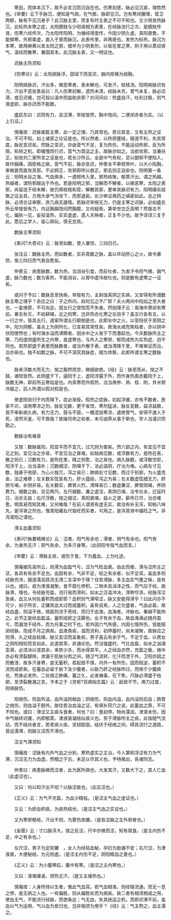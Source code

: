 <!-- { "loadSidebar": true } -->
　　寒劲，而体本沉下，故不必言沉而沉自在也。伤寒初感，脉必见沉紧，理势然也。《举要》云下手脉沉，便知是气病，在气郁，脉即见沉。岂有寒闭腠理，营卫两郁，脉有不见沉者乎？此沉脉主里，而复有时主表之不可不知也。又少阴发热脉沉，此标热本寒之症，太阳膀胱与少阳肾相为表里，在经脉流行之次，是膀胱传肾，伤寒六经传次，乃太阳传阳明，为循经得度传，今因少阴久虚，真阳衰惫，不能御寒，外邪乘虚，直入于里而脉沉，此表传里，非两感也，发热为标热，脉沉为本寒，故用麻黄以发太阳之邪，细辛为少阴表剂，以驱在里之寒，附子用以蒸动肾气，温经而散寒，兼固其本。此沉脉主表，又一明证也。

　　迟脉主热须知

　　《伤寒论》云：太阳病脉浮，因误下而变迟，膈内拒痛为结胸。

　　阳明病脉迟，汗出多，微恶寒者，表未解也，可发汗，桂枝汤。阳明病脉迟有力，汗出不恶张景岳曰：凡人伤寒初解，遗热未清，经脉未充，胃气未复，脉必迟滑，或见迟缓，岂可投以温中而益助余邪？刘河间曰：热盛自汗，吐利过极，则气液虚损，脉亦迟而不能数。

　　盛启东曰：迟而有力，且涩滞，举按皆然，胸中饱闷，二便闭赤者为实。（以上引证。）

　　慎庵按：迟脉属脏主寒，此一定之理，乃其常也。若论其变，又有主热之证治，不可不知，如上诸家之论证是也。所以然者，以热邪壅结，隧道不利，失其常度，脉反变迟矣。然脉之变迟，亦由营气不足，复为热伤，不能运动热邪，反为所阻，轮转之机，即缓慢而行迟，营气为营运之主，故脉亦如之。治欲攻邪，当兼扶正，如张刘二家所言之证是也，若长沙所云，全是中气有权，足以御邪不使陷入，故作膈痛，因拒格之故，营气不前，脉亦变迟，仲景全不牵枝带叶，以大小陷胸，审微甚而直攻其邪，不必顾正，攻邪即所以救正，邪去则正自安也。阳明第一条云：阳明水谷之海，气血俱多，一遇邪传入里，邪热结聚，郁蒸汗出，谓之热越。热越者，谓热邪越出于外也。若是阳明之邪，当解而不解者，以微恶寒，太阳之表邪，尚留连于经未解，故仍用桂枝和营，解散其邪，更审其脉迟有力，阳明燥实结聚之证全具，方用大承气汤攻下，而邪退矣。长沙审证用药之缜密如此。总之辨脉，必须合证审察，庶几病无遁情。若脉迟举按无力，仍是主寒之迟脉，必如盛氏所云举按皆有力，内证胸膈饱闷然胸臆，又何疑焉，第举世岂乏高明？然食古不化，偏执一见，妄投温热，实实虚虚，遗人夭殃者，正复不少也。故予谆谆三复于此，愿后之学人，留心熟玩，慎无忽焉。

　　数脉主寒须知

　　《素问?大奇论》云：脉至如数，使人暴惊，三四日已。

　　张注云：数脉主热，而如数者，实非真数之脉，盖以卒动肝心之火，故令暴惊，俟三四日而气衰自愈矣。

　　仲景云：病患脉数，数为热，当消谷引食，而反吐者，为发汗令阳气微，膈气虚，脉乃数也；数为客热，不能消谷，以胃中虚冷故吐也。则是数有虚寒之一证矣。

　　或问于予曰：数脉息至快疾，举按有力，主剥蚀真阴之实病，又安得有所谓数脉主寒之理乎？余应之曰：子之所问，抑何见之不广耶？夫火两间中阳焰之至大者也，一星燎原，不可向迩，固五行之常性而不失者。然抱璞子云：南海中萧邱有寒焰，春生秋灭，不妨耕植，近之则寒，岂非热亦化寒之左验乎？盖五行各有五，以一行之中，皆具五行，道家所谓五行颠倒是也，此即水中之火，以至阳伏于至阴之中，阳为阴郁，虽炎上为阴所化，已变易其常性矣。故海水咸而焦枯者，亦以阴中伏阳使然也；有时海水溢而沸腾者，因水中之火发于下而激起也。今夫数脉所主之寒，乃阳虚阴盛所生之内寒，是虚寒也，与外入之寒邪，郁而成热为实热症，迥不同也。若热邪盛于表里而脉数者，或当升散于表，或当清降于里，不难审证而治，治亦易也。独不如数之脉，不可不深究其脉症，细为体察，此即所谓主寒之数脉也。

　　脉来浮数大而无力，按之豁然而空，微细欲绝。《经》云：脉至而从，按之不鼓，诸阳皆然。此阴盛于下，逼阳于上，虚阳浮露于外，而作身热面赤戴阳于上，脉数无神，即前所云寒焰是也。内真寒而外假热，治当用参、熟、桂、附，井水顿冷服之，前人所谓以假对假是也。

　　使虚阳敛归于内而降下，症必渐痊。假热之症脉，初起浮缓，亦有不数者，医家不识，误用寒凉之剂，脉反见数，更不省悟，寒剂猛进，脉反变数，益凉益数，竟不审新病久病，有力无力，鼓与不鼓，一概混投寒凉，遽绝胃气，安得不速人于死，凛然天鉴，可不畏哉？故操司命之权者，未可卤莽从事于斯也，学人当谨识而勖之。

　　数脉治有难易

　　又按：数脉属阳，阳宜平而不宜亢，过亢则为害矣。然六部之内，有宜见不宜见之别。宜见治之亦易，不宜见治之甚难。如始病见数，或浮数有力，是热在表，散之则已；沉数有力，是热在里，降之则愈，治之易也。病久脉数，或浮数空软，阳浮于上，治当温补；沉数细涩，阴竭于下，法必滋阴，疗治为难。心病左寸见数，独甚于他部，为心火独亢，泻之易已；肺病右寸见数，而过于别部，为火盛克金，治之难瘳；左关数实弦急有力，肝火蕴结，泻之为易；左关数虚弦细无力，肝阴亏竭，补阴非易。右关数实，脾胃火烈，清降易已；数虚兼涩，脾胃阴竭，养阴费力。细数之脉，忌见两尺。左尺细数，兼之虚涩，真阴已竭，治专壮水，迁延时日，治亦无益；右尺浮数，按之细涩，真阳衰竭，益火之源，薪传已尽，治亦难愈。明其易而知其难，又何难哉？在前人谓肾有虚无实，故治有补无泻，知柏八味丸，是泻肾之剂也，惟禀阳藏右尺独旺而实者，可用之，是泻其肾中偏旺之气，非泻肾阳之谓也。

　　滑主血蓄须知

　　《素问?脉要精微论》云：涩者，阳气有余也；滑者，阴气有余也。阳气有余，为身热无汗；阴气有余，为多汗身寒。（此阴阳专指气血而言。）

　　《举要》云：滑脉主痰，或伤于食，下为蓄血，上为吐逆。

　　慎庵据先圣所云，则滑为血盈气亏，涩为气旺血衰。由此而推，滑与涩所主之证，各具有有余不足也。血固有余，气非不足，较之有余者，似不足耳。盖血多则经脉充沛，隧道濡润其流无滑二言深中于理？往哲滑脉，多主血实气壅之候，良有以也。或曰，痰为津液凝聚，食不腐化停积。二物本具淖泽之性，而气应于经，故脉滑，理也。令经脉充盈，流行易而滑利，如水之泛滥冲决，滓秽尽涤，经脉泻注急疾，血又从何处蓄积而成瘀耶？血积则气滞窄涩，脉又安能得滑乎？曰此问亦不可少，如子所言，正嫌其血太过而成蓄积。盖有说焉，人之壮盛者，气血必盈，故经血盛，则溢于络，络盈则流于奇经，而归于血海，血海者，冲脉也。秦越不能拘之。此节正是经血盈溢，蓄积成瘀之注脚也。女子有余于血，故血海满必随月盈亏，而漏泄于经外，而为月事之时下也。若外因六气所感，内因七情所伤，皆能阻闭经脉，而成不月之病矣。血液类痰，滋而流利，初停蓄时，尚未凝聚，故脉应之则滑，久之经血枯燥，脉又变涩而呈象矣。男子虽云有余于气，不足于血，以男女之阴阳相较而言如此，此道其常，非通论也。然当强盛时，气壮血盈，如水之汹涌澎湃，必溃决以泄其余，来势少杀，而水得其平。人之经血亦然，充盈之极，络中亦必有溃裂罅隙，渗漏于肌肤分肉之间，随卫气流转，化汗而泄于外，卫阳亦因之而散泄，故多汗身寒，是无蓄积。若起居不慎，内外一有所伤，因而阻逆，蓄积不流而成瘀矣。在蓄血必留于胁下及少腹者，以胁乃肝之经脉所过，而络于少腹故也，然身必发热，二处按之肿痛，蓄之久，必发痈毒，在下焦，尺脉必滑盛于他部，至溃裂散漏之言。予本之于《灵枢?百病始生篇》云：起居不节，用力过度，则络脉伤。

　　阳络伤，则血外溢，血外溢则衄血；阴络伤，则血内溢，血内溢则后血；肠胃之络伤，则血溢于肠外。故往哲治血溢之证，有填补窍穴之说，此蓄血之原，不可不知也。或曰：滑涩又主痰与食者，何也？曰：食初停，物尚濡润，津液未伤，因中气输转迟缓，内即郁蒸，津液皆凝结似痰义也。至于滑脉所主之痰，此指随气流动，而不结伏者言，若老痰火痰，坚韧胶固，结伏于经络之间，碍其流行之道路，营运濡滞，则脉又涩而不滑也。

　　涩主气滞须知

　　慎庵按：涩脉有内外气血之分别，寒热虚实之主治，今人第知浮涩有力为气滞，沉涩无力为血虚。然稽之于古，未足以尽其义也，予特揭出，告诸同志。

　　仲景曰：病患脉微而涩者，此为医所病也，大发其汗，又数大下之，其人亡血（此虚涩也）。

　　又曰：何以知汗出不彻？以脉涩故也。（此实涩也。）

　　《正义》云：为气不充盈，为血少精枯。（是涩主气血之虚证也。）

　　又云：为瘀血积痰，为痰热结伏。（是涩主气血之实证也。）

　　又为寒邪郁结，汗出不彻，为雾伤皮腠。（是皆涩脉之主外邪者也。）

　　《金匮》云：寸口脉浮大，按之反涩，尺中亦微而涩，知有宿食。（是主内伤不足，中之有余也。）

　　左尺涩，男子为足软腰　，女人为经枯血秘，孕妇为胎漏不安；右尺涩，为津液衰，大便秘结，为元阳虚。（是涩主内伤不足，阴阳精血之衰也。）

　　《正义》云：为小腹寒疝，腹中有寒。（是涩之主内寒也。）

　　又曰：液竭燥渴，烦热无汗。（是又主燥热也。）

　　慎庵按：人身所恃以生者，惟此气血耳。若气血相准，则经隧流通，而无一息之停，是无病之人也。一有偏胜，则从偏胜处而为病矣。故二者有相须相成之用，使血无气，不能流行经脉，而使条达；气无血，失其统运之机，而即迟滞不前。盖血以气为运用，气以血为依归也，岂非相须为用乎？《经》云：气主煦之，血主濡之。

